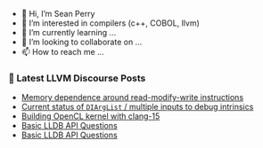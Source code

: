 - 👋 Hi, I’m Sean Perry
- 👀 I’m interested in compilers (c++, COBOL, llvm)
- 🌱 I’m currently learning ...
- 💞️ I’m looking to collaborate on ...
- 📫 How to reach me ...

<!---
s66perry/s66perry is a ✨ special ✨ repository because its `README.md` (this file) appears on your GitHub profile.
You can click the Preview link to take a look at your changes.
--->
### 📕 Latest LLVM Discourse Posts

<!-- DISCOURSE-LLVM:START -->
- [Memory dependence around read-modify-write instructions](https://discourse.llvm.org/t/memory-dependence-around-read-modify-write-instructions/67609#post_2)
- [Current status of `DIArgList` / multiple inputs to debug intrinsics](https://discourse.llvm.org/t/current-status-of-diarglist-multiple-inputs-to-debug-intrinsics/67612#post_1)
- [Building OpenCL kernel with clang-15](https://discourse.llvm.org/t/building-opencl-kernel-with-clang-15/67611#post_1)
- [Basic LLDB API Questions](https://discourse.llvm.org/t/basic-lldb-api-questions/67584#post_5)
- [Basic LLDB API Questions](https://discourse.llvm.org/t/basic-lldb-api-questions/67584#post_4)
<!-- DISCOURSE-LLVM:END -->
